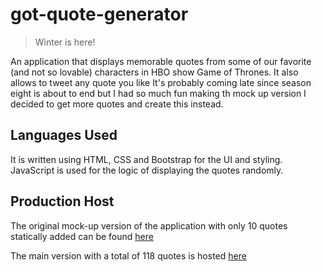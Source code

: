 # got-quote-generator
> Winter is here!

An application that displays memorable quotes from some of our favorite (and not so lovable) characters in HBO show Game of Thrones.
It also allows to tweet any quote you like
It's probably coming late since season eight is about to end but I had so much fun making th mock up version I decided to get more quotes and create this instead.

## Languages Used
It is written using HTML, CSS and Bootstrap for the UI and styling. 
JavaScript is used for the logic of displaying the quotes randomly.


## Production Host
The original mock-up  version of the application with only 10 quotes statically added can be found [here](https://codepen.io/adamichelle/pen/YbWQmQ)

The main version with a total of 118 quotes is hosted [here](https://adamichelle.github.io/got-quote-generator/)
